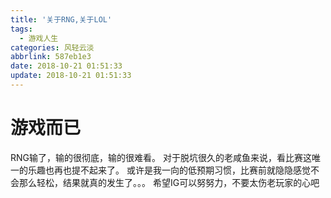 ```yaml
---
title: '关于RNG,关于LOL'
tags:
  - 游戏人生
categories: 风轻云淡
abbrlink: 587eb1e3
date: 2018-10-21 01:51:33
update: 2018-10-21 01:51:33
---
```

# 游戏而已
RNG输了，输的很彻底，输的很难看。
对于脱坑很久的老咸鱼来说，看比赛这唯一的乐趣也再也提不起来了。
或许是我一向的低预期习惯，比赛前就隐隐感觉不会那么轻松，结果就真的发生了。。。
希望IG可以努努力，不要太伤老玩家的心吧
